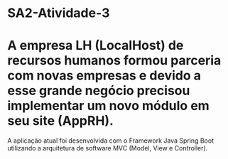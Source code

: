 # SA2-Atividade-3
# A empresa LH (LocalHost) de recursos humanos formou parceria com novas empresas e devido a esse grande negócio precisou implementar um novo módulo em seu site (AppRH). 
A aplicação atual foi desenvolvida com o Framework Java Spring Boot utilizando a arquitetura de software MVC (Model, View e Controller). 
